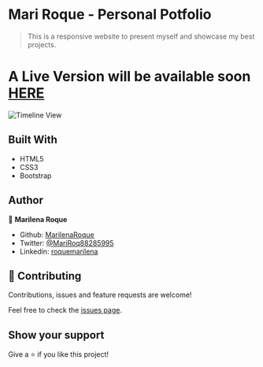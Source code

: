 # Mari Roque - Personal Potfolio

> This is a responsive website to present myself and showcase my best projects.


# A Live Version will be available soon [HERE](https://mariroqueproject.com)

![Timeline View](./app/assets/images/screenshot.png)





## Built With

- HTML5
- CSS3
- Bootstrap


## Author

👤 **Marilena Roque**

- Github: [MarilenaRoque](https://github.com/MarilenaRoque)
- Twitter: [@MariRoq88285995](https://twitter.com/MariRoq88285995)
- Linkedin: [roquemarilena](https://www.linkedin.com/in/roquemarilena/)



## 🤝 Contributing

Contributions, issues and feature requests are welcome!

Feel free to check the [issues page](issues/).

## Show your support

Give a ⭐️ if you like this project!






